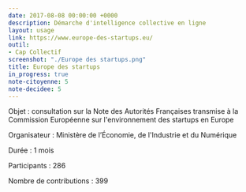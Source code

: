 ```yaml
---
date: 2017-08-08 00:00:00 +0000
description: Démarche d'intelligence collective en ligne
layout: usage
link: https://www.europe-des-startups.eu/
outil:
- Cap Collectif
screenshot: "./Europe des startups.png"
title: Europe des startups
in_progress: true
note-citoyenne: 5
note-decidee: 5
---
```



Objet : consultation sur la Note des Autorités Françaises transmise à la Commission Européenne sur l'environnement des startups en Europe

Organisateur : Ministère de l’Économie, de l'Industrie et du Numérique

Durée : 1 mois

Participants : 286

Nombre de contributions : 399